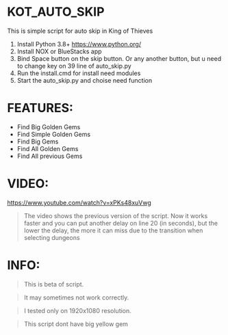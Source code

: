 # KOT_AUTO_SKIP
This is simple script for auto skip in King of Thieves

1. Install Python 3.8+ https://www.python.org/
2. Install NOX or BlueStacks app
3. Bind Space button on the skip button. Or any another button, but u need to change key on 39 line of auto_skip.py
4. Run the install.cmd for install need modules
5. Start the auto_skip.py and choise need function

# FEATURES:
- Find Big Golden Gems
- Find Simple Golden Gems
- Find Big Gems
- Find All Golden Gems
- Find All previous Gems

# VIDEO:
https://www.youtube.com/watch?v=xPKs48xuVwg

> The video shows the previous version of the script. Now it works faster and you can put another delay on line 20 (in seconds), but the lower the delay, the more it can miss due to the transition when selecting dungeons

# INFO: 

> This is beta of script.

> It may sometimes not work correctly. 

> I tested only on 1920x1080 resolution.

> This script dont have big yellow gem

